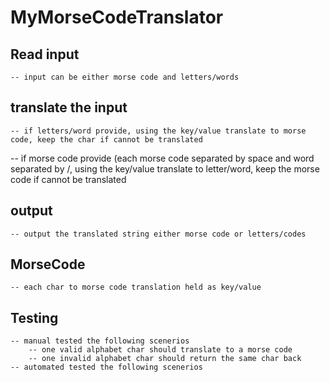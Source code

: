 # MyMorseCodeTranslator

## Read input
    -- input can be either morse code and letters/words
## translate the input
    -- if letters/word provide, using the key/value translate to morse code, keep the char if cannot be translated
-- if morse code provide (each morse code separated by space and word separated by /, using the key/value translate to letter/word, keep the morse code if cannot be translated
## output
    -- output the translated string either morse code or letters/codes
## MorseCode
    -- each char to morse code translation held as key/value

## Testing
    -- manual tested the following scenerios
        -- one valid alphabet char should translate to a morse code
        -- one invalid alphabet char should return the same char back
    -- automated tested the following scenerios